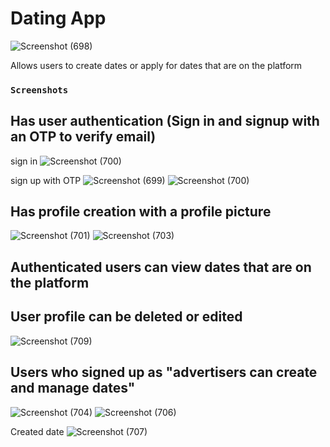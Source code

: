 # Dating App
![Screenshot (698)](https://github.com/user-attachments/assets/038033b6-78d1-4ddd-a680-54b704ef4947)

Allows users to create dates or apply for dates that are on the platform

### `Screenshots`

## Has user authentication (Sign in and signup with an OTP to verify email)

sign in
![Screenshot (700)](https://github.com/user-attachments/assets/5b7bdbd6-963f-4e51-b855-81529445cefc)

sign up with OTP
![Screenshot (699)](https://github.com/user-attachments/assets/49a97f21-5dcd-4db0-a164-e26d48a1a855)
![Screenshot (700)](https://github.com/user-attachments/assets/8a2d2c60-e37c-470d-8c8f-304e403976f8)

## Has profile creation with a profile picture
![Screenshot (701)](https://github.com/user-attachments/assets/4bbc1492-862c-4b86-8703-fc7ede596fb3)
![Screenshot (703)](https://github.com/user-attachments/assets/b3b8c96f-02b8-4188-bc66-5ef022f9d697)

## Authenticated users can view dates that are on the platform

## User profile can be deleted or edited
![Screenshot (709)](https://github.com/user-attachments/assets/050404d6-2227-4f5e-9724-dea6e331e1f6)

## Users who signed up as "advertisers can create and manage dates"
![Screenshot (704)](https://github.com/user-attachments/assets/faa37688-40e5-4056-81e3-031464809014)
![Screenshot (706)](https://github.com/user-attachments/assets/0b8deef4-91a0-4d7f-86b5-79349850a987)

Created date
![Screenshot (707)](https://github.com/user-attachments/assets/4061b0d9-d4ba-4152-bf32-2463bcd3486e)
